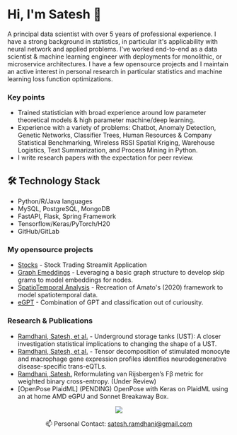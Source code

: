 # Hi, I'm Satesh 👋
A principal data scientist with over 5 years of professional experience. I have a strong background in statistics, in particular it's applicability with neural network and applied problems.
I've worked end-to-end as a data scientist & machine learning engineer with deployments for monolithic, or microservice architectures. I have a few opensource projects and I maintain an active 
interest in personal research in particular statistics and machine learning loss function optimizations.

### Key points
*   Trained statistician with broad experience around low parameter theoretical models & high parameter machine/deep learning.
*   Experience with a variety of problems: Chatbot, Anomaly Detection, Genetic Networks, Classifier Trees, Human Resources & Company Statistical Benchmarking, Wireless RSSI Spatial Kriging, 
Warehouse Logistics, Text Summarization, and Process Mining in Python. 
*   I write research papers with the expectation for peer review. 

## 🛠 Technology Stack
*   Python/R/Java languages
*   MySQL, PostgreSQL, MongoDB
*   FastAPI, Flask, Spring Framework
*   Tensorflow/Keras/PyTorch/H20
*   GitHub/GitLab

### My opensource projects
*   [Stocks](https://github.com/SRamdhani/Stocks) - Stock Trading Streamlit Application
*   [Graph Emeddings](https://github.com/SRamdhani/Graph-Embeddings) - Leveraging a basic graph structure to develop skip grams to model embeddings for nodes.
*   [SpatioTemporal Analysis](https://github.com/SRamdhani/Spatiotemporal) - Recreation of Amato's (2020) framework to model spatiotemporal data.
*   [eGPT](https://github.com/SRamdhani/eGPT) - Combination of GPT and classification out of curiousity.

### Research & Publications 
*   [Ramdhani, Satesh, et al.](https://www.tandfonline.com/doi/full/10.1080/03610918.2017.1353616) - Underground storage tanks (UST): A closer investigation statistical implications to changing the shape of a UST. 
*   [Ramdhani, Satesh, et al.](https://journals.plos.org/plosgenetics/article?id=10.1371/journal.pgen.1008549) - Tensor decomposition of stimulated monocyte and macrophage gene expression profiles identifies neurodegenerative disease-specific trans-eQTLs.
*   [Ramdhani, Satesh.](https://arxiv.org/abs/2210.16458) Reformulating van Rijsbergen’s Fβ metric for weighted binary cross-entropy. (Under Review)
*   [OpenPose PlaidML] (PENDING) OpenPose with Keras on PlaidML using an at home AMD eGPU and Sonnet Breakaway Box. 

<p align='center'>
   <a href="https://www.linkedin.com/in/satesh-ramdhani-725b3424/">
       <img src="https://img.shields.io/badge/linkedin-%230077B5.svg?&style=for-the-badge&logo=linkedin&logoColor=white"/>
   </a>
   </a>
<p align='center'>
   📫 Personal Contact: <a href='mailto:satesh.ramdhani@gmail.com'>satesh.ramdhani@gmail.com</a>
</p>

